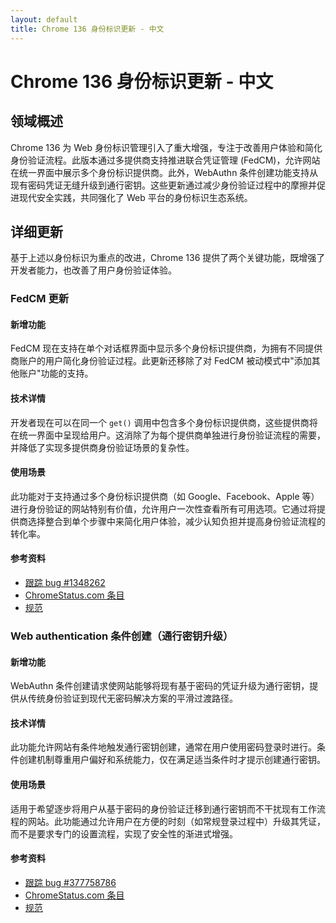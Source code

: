 ```yaml
---
layout: default
title: Chrome 136 身份标识更新 - 中文
---
```


# Chrome 136 身份标识更新 - 中文

## 领域概述

Chrome 136 为 Web 身份标识管理引入了重大增强，专注于改善用户体验和简化身份验证流程。此版本通过多提供商支持推进联合凭证管理 (FedCM)，允许网站在统一界面中展示多个身份标识提供商。此外，WebAuthn 条件创建功能支持从现有密码凭证无缝升级到通行密钥。这些更新通过减少身份验证过程中的摩擦并促进现代安全实践，共同强化了 Web 平台的身份标识生态系统。

## 详细更新

基于上述以身份标识为重点的改进，Chrome 136 提供了两个关键功能，既增强了开发者能力，也改善了用户身份验证体验。

### FedCM 更新

#### 新增功能
FedCM 现在支持在单个对话框界面中显示多个身份标识提供商，为拥有不同提供商账户的用户简化身份验证过程。此更新还移除了对 FedCM 被动模式中"添加其他账户"功能的支持。

#### 技术详情
开发者现在可以在同一个 `get()` 调用中包含多个身份标识提供商，这些提供商将在统一界面中呈现给用户。这消除了为每个提供商单独进行身份验证流程的需要，并降低了实现多提供商身份验证场景的复杂性。

#### 使用场景
此功能对于支持通过多个身份标识提供商（如 Google、Facebook、Apple 等）进行身份验证的网站特别有价值，允许用户一次性查看所有可用选项。它通过将提供商选择整合到单个步骤中来简化用户体验，减少认知负担并提高身份验证流程的转化率。

#### 参考资料
- [跟踪 bug #1348262](https://bugs.chromium.org/p/chromium/issues/detail?id=1348262)
- [ChromeStatus.com 条目](https://chromestatus.com/feature/5049732142194688)
- [规范](https://fedidcg.github.io/FedCM/)

### Web authentication 条件创建（通行密钥升级）

#### 新增功能
WebAuthn 条件创建请求使网站能够将现有基于密码的凭证升级为通行密钥，提供从传统身份验证到现代无密码解决方案的平滑过渡路径。

#### 技术详情
此功能允许网站有条件地触发通行密钥创建，通常在用户使用密码登录时进行。条件创建机制尊重用户偏好和系统能力，仅在满足适当条件时才提示创建通行密钥。

#### 使用场景
适用于希望逐步将用户从基于密码的身份验证迁移到通行密钥而不干扰现有工作流程的网站。此功能通过允许用户在方便的时刻（如常规登录过程中）升级其凭证，而不是要求专门的设置流程，实现了安全性的渐进式增强。

#### 参考资料
- [跟踪 bug #377758786](https://bugs.chromium.org/p/chromium/issues/detail?id=377758786)
- [ChromeStatus.com 条目](https://chromestatus.com/feature/5097871013068800)
- [规范](https://w3c.github.io/webauthn/#enum-credentialmediationrequirement)
